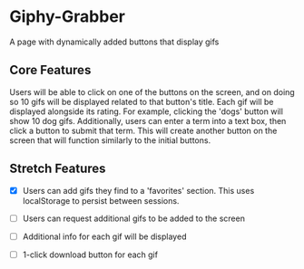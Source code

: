 # Giphy-Grabber
A page with dynamically added buttons that display gifs

## Core Features
Users will be able to click on one of the buttons on the screen, and on doing so 10 gifs will be displayed related to that button's title. Each gif will be displayed alongside its rating. For example, clicking the 'dogs' button will show 10 dog gifs. Additionally, users can enter a term into a text box, then click a button to submit that term. This will create another button on the screen that will function similarly to the initial buttons.

## Stretch Features
- [x] Users can add gifs they find to a 'favorites' section. This uses localStorage to persist between sessions.
- [ ] Users can request additional gifs to be added to the screen
- [ ] Additional info for each gif will be displayed 
- [ ] 1-click download button for each gif

